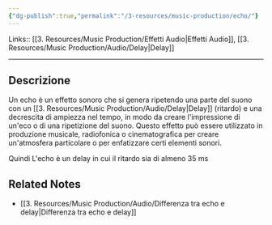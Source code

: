 ```yaml
---
{"dg-publish":true,"permalink":"/3-resources/music-production/echo/"}
---
```


Links:: [[3. Resources/Music Production/Effetti Audio\|Effetti Audio]], [[3. Resources/Music Production/Audio/Delay\|Delay]]

---
## Descrizione

Un echo è un effetto sonoro che si genera ripetendo una parte del suono con un [[3. Resources/Music Production/Audio/Delay\|Delay]] (ritardo) e una decrescita di ampiezza nel tempo, in modo da creare l'impressione di un'eco o di una ripetizione del suono. Questo effetto può essere utilizzato in produzione musicale, radiofonica o cinematografica per creare un'atmosfera particolare o per enfatizzare certi elementi sonori. 

Quindi L'echo è un delay in cui il ritardo sia di almeno 35 ms



## Related Notes

- [[3. Resources/Music Production/Audio/Differenza tra echo e delay\|Differenza tra echo e delay]]


